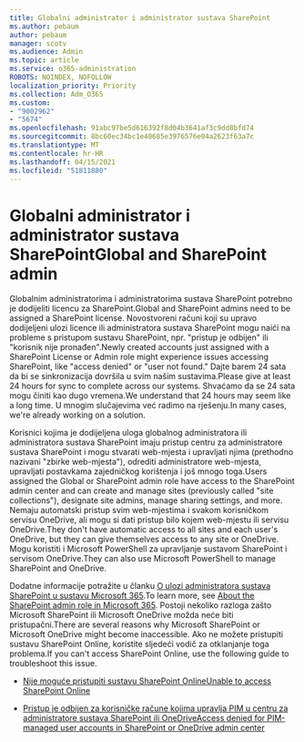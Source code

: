 ```yaml
---
title: Globalni administrator i administrator sustava SharePoint
ms.author: pebaum
author: pebaum
manager: scotv
ms.audience: Admin
ms.topic: article
ms.service: o365-administration
ROBOTS: NOINDEX, NOFOLLOW
localization_priority: Priority
ms.collection: Adm_O365
ms.custom:
- "9002962"
- "5674"
ms.openlocfilehash: 91abc97be5d616392f8d04b3641af3c9dd8bfd74
ms.sourcegitcommit: 8bc60ec34bc1e40685e3976576e04a2623f63a7c
ms.translationtype: MT
ms.contentlocale: hr-HR
ms.lasthandoff: 04/15/2021
ms.locfileid: "51811880"
---
```

# <a name="global-and-sharepoint-admin"></a><span data-ttu-id="b2ea1-102">Globalni administrator i administrator sustava SharePoint</span><span class="sxs-lookup"><span data-stu-id="b2ea1-102">Global and SharePoint admin</span></span>

<span data-ttu-id="b2ea1-103">Globalnim administratorima i administratorima sustava SharePoint potrebno je dodijeliti licencu za SharePoint.</span><span class="sxs-lookup"><span data-stu-id="b2ea1-103">Global and SharePoint admins need to be assigned a SharePoint license.</span></span> <span data-ttu-id="b2ea1-104">Novostvoreni računi koji su upravo dodijeljeni ulozi licence ili administratora sustava SharePoint mogu naići na probleme s pristupom sustavu SharePoint, npr. "pristup je odbijen" ili "korisnik nije pronađen".</span><span class="sxs-lookup"><span data-stu-id="b2ea1-104">Newly created accounts just assigned with a SharePoint License or Admin role might experience issues accessing SharePoint, like "access denied" or "user not found."</span></span> <span data-ttu-id="b2ea1-105">Dajte barem 24 sata da bi se sinkronizacija dovršila u svim našim sustavima.</span><span class="sxs-lookup"><span data-stu-id="b2ea1-105">Please give at least 24 hours for sync to complete across our systems.</span></span> <span data-ttu-id="b2ea1-106">Shvaćamo da se 24 sata mogu činiti kao dugo vremena.</span><span class="sxs-lookup"><span data-stu-id="b2ea1-106">We understand that 24 hours may seem like a long time.</span></span> <span data-ttu-id="b2ea1-107">U mnogim slučajevima već radimo na rješenju.</span><span class="sxs-lookup"><span data-stu-id="b2ea1-107">In many cases, we're already working on a solution.</span></span>

<span data-ttu-id="b2ea1-108">Korisnici kojima je dodijeljena uloga globalnog administratora ili administratora sustava SharePoint imaju pristup centru za administratore sustava SharePoint i mogu stvarati web-mjesta i upravljati njima (prethodno nazivani "zbirke web-mjesta"), odrediti administratore web-mjesta, upravljati postavkama zajedničkog korištenja i još mnogo toga.</span><span class="sxs-lookup"><span data-stu-id="b2ea1-108">Users assigned the Global or SharePoint admin role have access to the SharePoint admin center and can create and manage sites (previously called "site collections"), designate site admins, manage sharing settings, and more.</span></span> <span data-ttu-id="b2ea1-109">Nemaju automatski pristup svim web-mjestima i svakom korisničkom servisu OneDrive, ali mogu si dati pristup bilo kojem web-mjestu ili servisu OneDrive.</span><span class="sxs-lookup"><span data-stu-id="b2ea1-109">They don't have automatic access to all sites and each user's OneDrive, but they can give themselves access to any site or OneDrive.</span></span> <span data-ttu-id="b2ea1-110">Mogu koristiti i Microsoft PowerShell za upravljanje sustavom SharePoint i servisom OneDrive.</span><span class="sxs-lookup"><span data-stu-id="b2ea1-110">They can also use Microsoft PowerShell to manage SharePoint and OneDrive.</span></span>

<span data-ttu-id="b2ea1-111">Dodatne informacije potražite u članku [O ulozi administratora sustava SharePoint u sustavu Microsoft 365](https://docs.microsoft.com/sharepoint/sharepoint-admin-role).</span><span class="sxs-lookup"><span data-stu-id="b2ea1-111">To learn more, see [About the SharePoint admin role in Microsoft 365](https://docs.microsoft.com/sharepoint/sharepoint-admin-role).</span></span>
<span data-ttu-id="b2ea1-112">Postoji nekoliko razloga zašto Microsoft SharePoint ili Microsoft OneDrive možda neće biti pristupačni.</span><span class="sxs-lookup"><span data-stu-id="b2ea1-112">There are several reasons why Microsoft SharePoint or Microsoft OneDrive might become inaccessible.</span></span> <span data-ttu-id="b2ea1-113">Ako ne možete pristupiti sustavu SharePoint Online, koristite sljedeći vodič za otklanjanje toga problema.</span><span class="sxs-lookup"><span data-stu-id="b2ea1-113">If you can't access SharePoint Online, use the following guide to troubleshoot this issue.</span></span>

- [<span data-ttu-id="b2ea1-114">Nije moguće pristupiti sustavu SharePoint Online</span><span class="sxs-lookup"><span data-stu-id="b2ea1-114">Unable to access SharePoint Online</span></span>](https://docs.microsoft.com/sharepoint/troubleshoot/sharing-and-permissions/sharepoint-online-inaccessible)

- [<span data-ttu-id="b2ea1-115">Pristup je odbijen za korisničke račune kojima upravlja PIM u centru za administratore sustava SharePoint ili OneDrive</span><span class="sxs-lookup"><span data-stu-id="b2ea1-115">Access denied for PIM-managed user accounts in SharePoint or OneDrive admin center</span></span>](https://docs.microsoft.com/sharepoint/troubleshoot/administration/access-denied-to-pim-user-accounts)